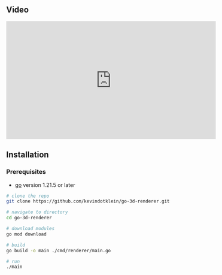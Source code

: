 ## Video

<div align="center">
  <iframe width="560" height="315" src="https://www.youtube.com/watch?v=9L8lAzFhXFo" 
  frameborder="0" allow="accelerometer; autoplay; encrypted-media; gyroscope; picture-in-picture" allowfullscreen></iframe>
</div>

## Installation

### Prerequisites

- [go](https://golang.org/dl/) version 1.21.5 or later

```bash
# clone the repo
git clone https://github.com/kevindotklein/go-3d-renderer.git

# navigate to directory
cd go-3d-renderer

# download modules
go mod download

# build
go build -o main ./cmd/renderer/main.go

# run
./main
```
